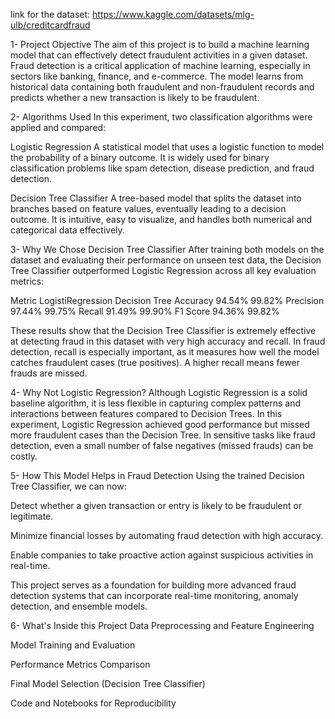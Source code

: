 
link for the dataset: https://www.kaggle.com/datasets/mlg-ulb/creditcardfraud

1- Project Objective
The aim of this project is to build a machine learning model that can effectively detect fraudulent activities in a given dataset. Fraud detection is a critical application of machine learning, especially in sectors like banking, finance, and e-commerce. The model learns from historical data containing both fraudulent and non-fraudulent records and predicts whether a new transaction is likely to be fraudulent.

2- Algorithms Used
In this experiment, two classification algorithms were applied and compared:

Logistic Regression
A statistical model that uses a logistic function to model the probability of a binary outcome. It is widely used for binary classification problems like spam detection, disease prediction, and fraud detection.

Decision Tree Classifier
A tree-based model that splits the dataset into branches based on feature values, eventually leading to a decision outcome. It is intuitive, easy to visualize, and handles both numerical and categorical data effectively.

3- Why We Chose Decision Tree Classifier
After training both models on the dataset and evaluating their performance on unseen test data, the Decision Tree Classifier outperformed Logistic Regression across all key evaluation metrics:

Metric	    LogistiRegression	    Decision Tree
Accuracy	        94.54%	           99.82%
Precision	        97.44%	           99.75%
Recall	          91.49%	           99.90%
F1 Score	        94.36%	           99.82%

These results show that the Decision Tree Classifier is extremely effective at detecting fraud in this dataset with very high accuracy and recall. In fraud detection, recall is especially important, as it measures how well the model catches fraudulent cases (true positives). A higher recall means fewer frauds are missed.

4- Why Not Logistic Regression?
Although Logistic Regression is a solid baseline algorithm, it is less flexible in capturing complex patterns and interactions between features compared to Decision Trees. In this experiment, Logistic Regression achieved good performance but missed more fraudulent cases than the Decision Tree. In sensitive tasks like fraud detection, even a small number of false negatives (missed frauds) can be costly.

5- How This Model Helps in Fraud Detection
Using the trained Decision Tree Classifier, we can now:

Detect whether a given transaction or entry is likely to be fraudulent or legitimate.

Minimize financial losses by automating fraud detection with high accuracy.

Enable companies to take proactive action against suspicious activities in real-time.

This project serves as a foundation for building more advanced fraud detection systems that can incorporate real-time monitoring, anomaly detection, and ensemble models.

6- What's Inside this Project
Data Preprocessing and Feature Engineering

Model Training and Evaluation

Performance Metrics Comparison

Final Model Selection (Decision Tree Classifier)

Code and Notebooks for Reproducibility
